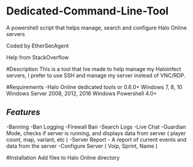 # Dedicated-Command-Line-Tool
A powershell script that helps manage, search and configure Halo Online servers 

Coded by EtherSecAgent 

Help from StackOverflow



#Description
This is a tool that Ive made to help manage my Haloinfect servers, I prefer to  use SSH and manage my server instead of VNC/RDP. 

#Requirements 
-Halo Online dedicated tools or 0.6.0+
Windows 7, 8, 10
Windows Server 2008, 2012, 2016 
Windows Powershell 4.0+





*Features*
----------------------------------
-Banning
-Ban Logging
-Firewall Ban
-Search Logs
-Live Chat 
-Guardian Mode, checks if server is running, and displays data from server ( player count, map, variant, etc ) 
-Server Report - A report of current events and data from the server 
-Configure Server ( Voip, Sprint, Name )


#Installation 
Add files to Halo Online directory 


